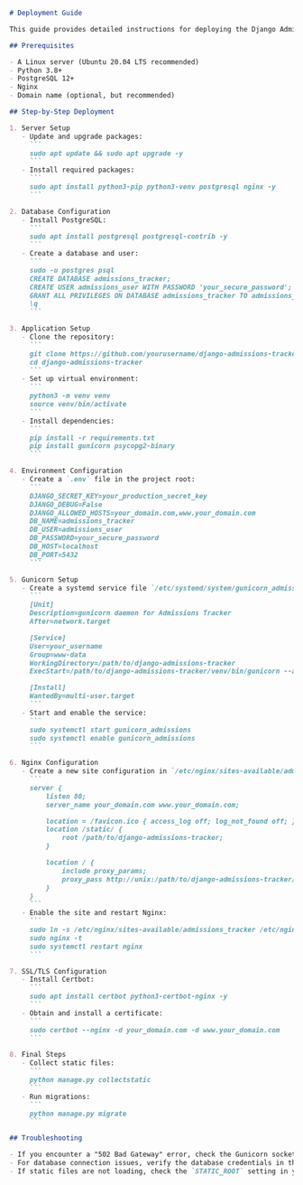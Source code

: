 ```markdown
# Deployment Guide

This guide provides detailed instructions for deploying the Django Admissions Tracker project to a production environment.

## Prerequisites

- A Linux server (Ubuntu 20.04 LTS recommended)
- Python 3.8+
- PostgreSQL 12+
- Nginx
- Domain name (optional, but recommended)

## Step-by-Step Deployment

1. Server Setup
   - Update and upgrade packages:
     ```
     sudo apt update && sudo apt upgrade -y
     ```
   - Install required packages:
     ```
     sudo apt install python3-pip python3-venv postgresql nginx -y
     ```

2. Database Configuration
   - Install PostgreSQL:
     ```
     sudo apt install postgresql postgresql-contrib -y
     ```
   - Create a database and user:
     ```
     sudo -u postgres psql
     CREATE DATABASE admissions_tracker;
     CREATE USER admissions_user WITH PASSWORD 'your_secure_password';
     GRANT ALL PRIVILEGES ON DATABASE admissions_tracker TO admissions_user;
     \q
     ```

3. Application Setup
   - Clone the repository:
     ```
     git clone https://github.com/yourusername/django-admissions-tracker.git
     cd django-admissions-tracker
     ```
   - Set up virtual environment:
     ```
     python3 -m venv venv
     source venv/bin/activate
     ```
   - Install dependencies:
     ```
     pip install -r requirements.txt
     pip install gunicorn psycopg2-binary
     ```

4. Environment Configuration
   - Create a `.env` file in the project root:
     ```
     DJANGO_SECRET_KEY=your_production_secret_key
     DJANGO_DEBUG=False
     DJANGO_ALLOWED_HOSTS=your_domain.com,www.your_domain.com
     DB_NAME=admissions_tracker
     DB_USER=admissions_user
     DB_PASSWORD=your_secure_password
     DB_HOST=localhost
     DB_PORT=5432
     ```

5. Gunicorn Setup
   - Create a systemd service file `/etc/systemd/system/gunicorn_admissions.service`:
     ```
     [Unit]
     Description=gunicorn daemon for Admissions Tracker
     After=network.target

     [Service]
     User=your_username
     Group=www-data
     WorkingDirectory=/path/to/django-admissions-tracker
     ExecStart=/path/to/django-admissions-tracker/venv/bin/gunicorn --access-logfile - --workers 3 --bind unix:/path/to/django-admissions-tracker/admissions_tracker.sock admissions_tracker.wsgi:application

     [Install]
     WantedBy=multi-user.target
     ```
   - Start and enable the service:
     ```
     sudo systemctl start gunicorn_admissions
     sudo systemctl enable gunicorn_admissions
     ```

6. Nginx Configuration
   - Create a new site configuration in `/etc/nginx/sites-available/admissions_tracker`:
     ```
     server {
         listen 80;
         server_name your_domain.com www.your_domain.com;

         location = /favicon.ico { access_log off; log_not_found off; }
         location /static/ {
             root /path/to/django-admissions-tracker;
         }

         location / {
             include proxy_params;
             proxy_pass http://unix:/path/to/django-admissions-tracker/admissions_tracker.sock;
         }
     }
     ```
   - Enable the site and restart Nginx:
     ```
     sudo ln -s /etc/nginx/sites-available/admissions_tracker /etc/nginx/sites-enabled
     sudo nginx -t
     sudo systemctl restart nginx
     ```

7. SSL/TLS Configuration
   - Install Certbot:
     ```
     sudo apt install certbot python3-certbot-nginx -y
     ```
   - Obtain and install a certificate:
     ```
     sudo certbot --nginx -d your_domain.com -d www.your_domain.com
     ```

8. Final Steps
   - Collect static files:
     ```
     python manage.py collectstatic
     ```
   - Run migrations:
     ```
     python manage.py migrate
     ```

## Troubleshooting

- If you encounter a "502 Bad Gateway" error, check the Gunicorn socket file permissions and the Nginx configuration.
- For database connection issues, verify the database credentials in the `.env` file and ensure the PostgreSQL service is running.
- If static files are not loading, check the `STATIC_ROOT` setting in your Django settings and ensure you've run `collectstatic`.

```